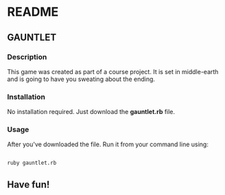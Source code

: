 # README 

## GAUNTLET

### Description

This game was created as part of a course project. It is set in middle-earth and is going to have you sweating about the ending. 

### Installation 

 No installation required. Just download the **gauntlet.rb** file.

### Usage

After you've downloaded the file. Run it from your command line using:

```bash

ruby gauntlet.rb

```

## Have fun!
